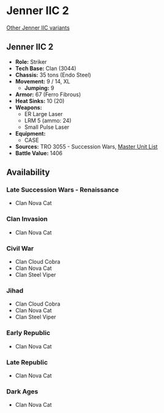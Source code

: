 # Jenner IIC 2

[Other Jenner IIC variants](../jenner_iic.md)

## Jenner IIC 2
- **Role:** Striker
- **Tech Base:** Clan (3044)
- **Chassis:** 35 tons (Endo Steel)
- **Movement:** 9 / 14, XL
  - **Jumping:** 9
- **Armor:** 67 (Ferro Fibrous)
- **Heat Sinks:** 10 (20)
- **Weapons:**
  - ER Large Laser
  - LRM 5 (ammo: 24)
  - Small Pulse Laser
- **Equipment:**
  - CASE
- **Sources:** TRO 3055 - Succession Wars, [Master Unit List](http://masterunitlist.info/Unit/Details/1699/jenner-iic-2)
- **Battle Value:** 1406

## Availability

### Late Succession Wars - Renaissance
- Clan Nova Cat

### Clan Invasion
- Clan Nova Cat

### Civil War
- Clan Cloud Cobra
- Clan Nova Cat
- Clan Steel Viper

### Jihad
- Clan Cloud Cobra
- Clan Nova Cat
- Clan Steel Viper

### Early Republic
- Clan Nova Cat

### Late Republic
- Clan Nova Cat

### Dark Ages
- Clan Nova Cat

